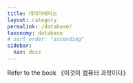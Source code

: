```yaml
---
title: 데이터베이스
layout: category
permalink: /database/
taxonomy: database
# sort_order: "ascending"
sidebar:
  nav: docs
---
```

Refer to the book 《이것이 컴퓨터 과학이다》